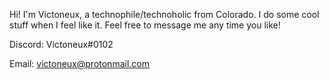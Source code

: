 Hi! I'm Victoneux, a technophile/technoholic from Colorado. I do some cool stuff when I feel like it. Feel free to message me any time you like!

Discord: Victoneux#0102

Email: victoneux@protonmail.com

<!---
Victoneux/Victoneux is a ✨ special ✨ repository because its `README.md` (this file) appears on your GitHub profile.
You can click the Preview link to take a look at your changes.
--->
